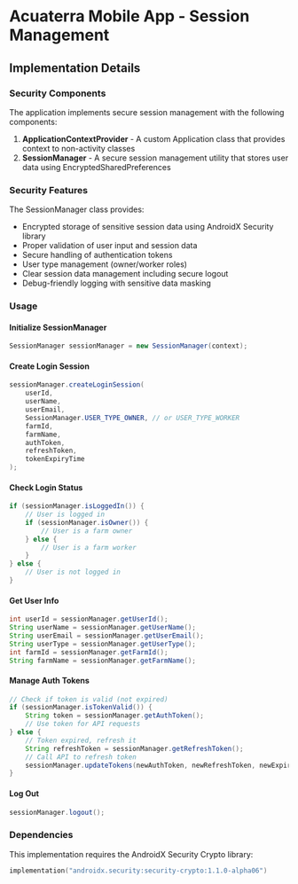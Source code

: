# Acuaterra Mobile App - Session Management

## Implementation Details

### Security Components
The application implements secure session management with the following components:

1. **ApplicationContextProvider** - A custom Application class that provides context to non-activity classes
2. **SessionManager** - A secure session management utility that stores user data using EncryptedSharedPreferences

### Security Features

The SessionManager class provides:

- Encrypted storage of sensitive session data using AndroidX Security library
- Proper validation of user input and session data
- Secure handling of authentication tokens
- User type management (owner/worker roles)
- Clear session data management including secure logout
- Debug-friendly logging with sensitive data masking

### Usage

#### Initialize SessionManager
```java
SessionManager sessionManager = new SessionManager(context);
```

#### Create Login Session
```java
sessionManager.createLoginSession(
    userId,
    userName, 
    userEmail, 
    SessionManager.USER_TYPE_OWNER, // or USER_TYPE_WORKER
    farmId,
    farmName,
    authToken,
    refreshToken,
    tokenExpiryTime
);
```

#### Check Login Status
```java
if (sessionManager.isLoggedIn()) {
    // User is logged in
    if (sessionManager.isOwner()) {
        // User is a farm owner
    } else {
        // User is a farm worker
    }
} else {
    // User is not logged in
}
```

#### Get User Info
```java
int userId = sessionManager.getUserId();
String userName = sessionManager.getUserName();
String userEmail = sessionManager.getUserEmail();
String userType = sessionManager.getUserType();
int farmId = sessionManager.getFarmId();
String farmName = sessionManager.getFarmName();
```

#### Manage Auth Tokens
```java
// Check if token is valid (not expired)
if (sessionManager.isTokenValid()) {
    String token = sessionManager.getAuthToken();
    // Use token for API requests
} else {
    // Token expired, refresh it
    String refreshToken = sessionManager.getRefreshToken();
    // Call API to refresh token
    sessionManager.updateTokens(newAuthToken, newRefreshToken, newExpiryTime);
}
```

#### Log Out
```java
sessionManager.logout();
```

### Dependencies

This implementation requires the AndroidX Security Crypto library:
```kotlin
implementation("androidx.security:security-crypto:1.1.0-alpha06")
```

